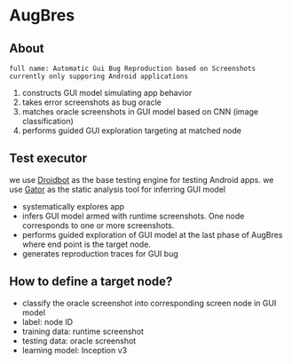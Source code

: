 # AugBres
      
## About
    full name: Automatic Gui Bug Reproduction based on Screenshots 
    currently only supporing Android applications
   1. constructs GUI model simulating app behavior
   2. takes error screenshots as bug oracle
   3. matches oracle screenshots in GUI model based on CNN (image classification)
   4. performs guided GUI exploration targeting at matched node
  



## Test executor
   we use  [Droidbot](https://github.com/honeynet/droidbot) as the base testing engine for testing Android apps.
   we use  [Gator](https://github.com/cce13st/Gator) as the static analysis tool for inferring GUI model
   - systematically explores app
   - infers GUI model armed with runtime screenshots. One node corresponds to one or more screenshots.
   - performs guided exploration of GUI model at the last phase of AugBres where end point is the target node.
   - generates reproduction traces for GUI bug

## How to define a target node?
   - classify the oracle screenshot into corresponding screen node in GUI model
   - label: node ID
   - training data: runtime screenshot
   - testing data: oracle screenshot
   - learning model: Inception v3
